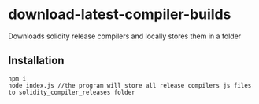 # download-latest-compiler-builds
Downloads solidity release compilers and locally stores them in a folder


## Installation
```
npm i
node index.js //the program will store all release compilers js files to solidity_compiler_releases folder
```
